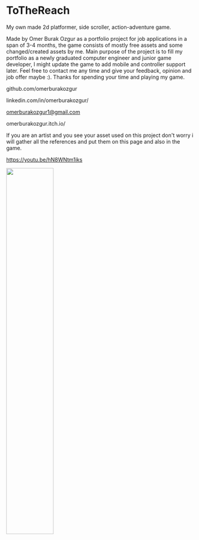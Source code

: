 # ToTheReach
My own made 2d platformer, side scroller, action-adventure game.

Made by Omer Burak Ozgur as a portfolio project for job applications in a span of 3-4 months, the game consists of mostly free assets and some changed/created assets by me. Main purpose of the project is to fill my portfolio as a newly graduated computer engineer and junior game developer, I might update the game to add mobile and controller support later. Feel free to contact me any time and give your feedback, opinion and job offer maybe :). Thanks for spending your time and playing my game. 

github.com/omerburakozgur

linkedin.com/in/omerburakozgur/

omerburakozgur1@gmail.com

omerburakozgur.itch.io/

If you are an artist and you see your asset used on this project don't worry i will gather all the references and put them on this page and also in the game. 

https://youtu.be/hN8WNtm1iks

[<img src="https://i3.ytimg.com/vi/hN8WNtm1iks/maxresdefault.jpg" width="50%">](https://youtu.be/hN8WNtm1iks "To The Reach Gameplay")
